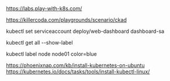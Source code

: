 https://labs.play-with-k8s.com/

https://killercoda.com/playgrounds/scenario/ckad


kubectl set serviceaccount deploy/web-dashboard dashboard-sa

kubectl get all --show-label

kubectl label node node01 color=blue

https://phoenixnap.com/kb/install-kubernetes-on-ubuntu
https://kubernetes.io/docs/tasks/tools/install-kubectl-linux/
